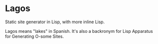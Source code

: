 # Lagos
Static site generator in Lisp, with more inline Lisp.

Lagos means "lakes" in Spanish. It's also a backronym for Lisp Apparatus for Generating O-some Sites.
